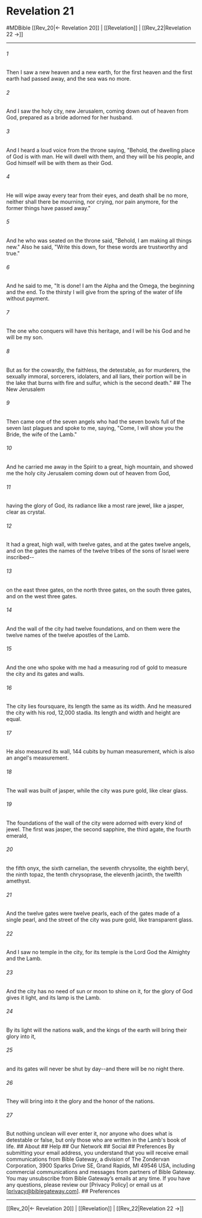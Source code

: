 # Revelation 21
#MDBible
[[Rev_20|← Revelation 20]] | [[Revelation]] | [[Rev_22|Revelation 22 →]]

***


###### 1 
Then I saw a new heaven and a new earth, for the first heaven and the first earth had passed away, and the sea was no more. 

###### 2 
And I saw the holy city, new Jerusalem, coming down out of heaven from God, prepared as a bride adorned for her husband. 

###### 3 
And I heard a loud voice from the throne saying, "Behold, the dwelling place of God is with man. He will dwell with them, and they will be his people, and God himself will be with them as their God. 

###### 4 
He will wipe away every tear from their eyes, and death shall be no more, neither shall there be mourning, nor crying, nor pain anymore, for the former things have passed away." 

###### 5 
And he who was seated on the throne said, "Behold, I am making all things new." Also he said, "Write this down, for these words are trustworthy and true." 

###### 6 
And he said to me, "It is done! I am the Alpha and the Omega, the beginning and the end. To the thirsty I will give from the spring of the water of life without payment. 

###### 7 
The one who conquers will have this heritage, and I will be his God and he will be my son. 

###### 8 
But as for the cowardly, the faithless, the detestable, as for murderers, the sexually immoral, sorcerers, idolaters, and all liars, their portion will be in the lake that burns with fire and sulfur, which is the second death." ## The New Jerusalem 

###### 9 
Then came one of the seven angels who had the seven bowls full of the seven last plagues and spoke to me, saying, "Come, I will show you the Bride, the wife of the Lamb." 

###### 10 
And he carried me away in the Spirit to a great, high mountain, and showed me the holy city Jerusalem coming down out of heaven from God, 

###### 11 
having the glory of God, its radiance like a most rare jewel, like a jasper, clear as crystal. 

###### 12 
It had a great, high wall, with twelve gates, and at the gates twelve angels, and on the gates the names of the twelve tribes of the sons of Israel were inscribed-- 

###### 13 
on the east three gates, on the north three gates, on the south three gates, and on the west three gates. 

###### 14 
And the wall of the city had twelve foundations, and on them were the twelve names of the twelve apostles of the Lamb. 

###### 15 
And the one who spoke with me had a measuring rod of gold to measure the city and its gates and walls. 

###### 16 
The city lies foursquare, its length the same as its width. And he measured the city with his rod, 12,000 stadia. Its length and width and height are equal. 

###### 17 
He also measured its wall, 144 cubits by human measurement, which is also an angel's measurement. 

###### 18 
The wall was built of jasper, while the city was pure gold, like clear glass. 

###### 19 
The foundations of the wall of the city were adorned with every kind of jewel. The first was jasper, the second sapphire, the third agate, the fourth emerald, 

###### 20 
the fifth onyx, the sixth carnelian, the seventh chrysolite, the eighth beryl, the ninth topaz, the tenth chrysoprase, the eleventh jacinth, the twelfth amethyst. 

###### 21 
And the twelve gates were twelve pearls, each of the gates made of a single pearl, and the street of the city was pure gold, like transparent glass. 

###### 22 
And I saw no temple in the city, for its temple is the Lord God the Almighty and the Lamb. 

###### 23 
And the city has no need of sun or moon to shine on it, for the glory of God gives it light, and its lamp is the Lamb. 

###### 24 
By its light will the nations walk, and the kings of the earth will bring their glory into it, 

###### 25 
and its gates will never be shut by day--and there will be no night there. 

###### 26 
They will bring into it the glory and the honor of the nations. 

###### 27 
But nothing unclean will ever enter it, nor anyone who does what is detestable or false, but only those who are written in the Lamb's book of life. ## About ## Help ## Our Network ## Social ## Preferences By submitting your email address, you understand that you will receive email communications from Bible Gateway, a division of The Zondervan Corporation, 3900 Sparks Drive SE, Grand Rapids, MI 49546 USA, including commercial communications and messages from partners of Bible Gateway. You may unsubscribe from Bible Gateway&rsquo;s emails at any time. If you have any questions, please review our [Privacy Policy] or email us at [privacy@biblegateway.com]. ## Preferences

***

[[Rev_20|← Revelation 20]] | [[Revelation]] | [[Rev_22|Revelation 22 →]]
